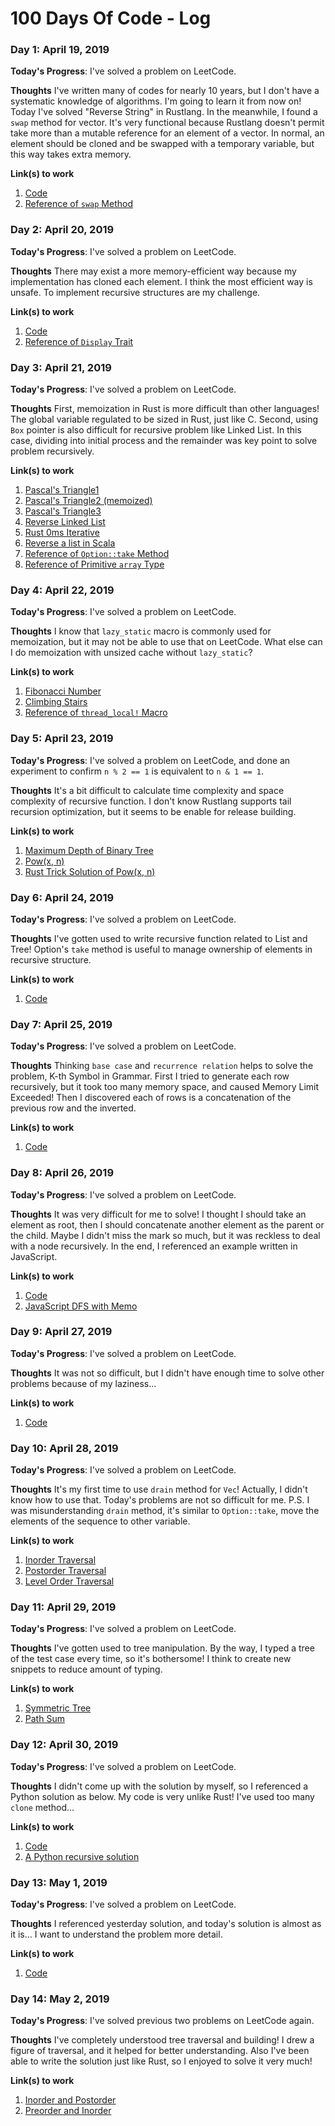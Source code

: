 # 100 Days Of Code - Log

### Day 1: April 19, 2019

**Today's Progress**: I've solved a problem on LeetCode.

**Thoughts** I've written many of codes for nearly 10 years, but I don't have a systematic knowledge of algorithms. I'm going to learn it from now on! Today I've solved "Reverse String" in Rustlang. In the meanwhile, I found a `swap` method for vector. It's very functional because Rustlang doesn't permit take more than a mutable reference for an element of a vector.  In normal, an element should be cloned and be swapped with a temporary variable, but this way takes extra memory.

**Link(s) to work**
1. [Code](https://github.com/tamamu/100-days-of-code/commit/9cc8d4f6ab1c4372a1c5044b704b1f80f12e2eca)
2. [Reference of `swap` Method](https://doc.rust-lang.org/std/vec/struct.Vec.html#method.swap)


### Day 2: April 20, 2019

**Today's Progress**: I've solved a problem on LeetCode.

**Thoughts** There may exist a more memory-efficient way because my implementation has cloned each element. I think the most efficient way is unsafe. To implement recursive structures are my challenge.

**Link(s) to work**
1. [Code](https://github.com/tamamu/100-days-of-code/commit/3a4868867eecf60355230ca337979bbef3a68c0c)
2. [Reference of `Display` Trait](https://doc.rust-lang.org/std/fmt/trait.Display.html)


### Day 3: April 21, 2019

**Today's Progress**: I've solved a problem on LeetCode.

**Thoughts** First, memoization in Rust is more difficult than other languages! The global variable regulated to be sized in Rust, just like C. Second, using `Box` pointer is also difficult for recursive problem like Linked List. In this case, dividing into initial process and the remainder was key point to solve problem recursively.

**Link(s) to work**
1. [Pascal's Triangle1](https://github.com/tamamu/100-days-of-code/commit/40e249cc5b855841c6f0a2d6262a2ac012445131)
2. [Pascal's Triangle2 (memoized)](https://github.com/tamamu/100-days-of-code/commit/e75df4b6a89270087200846c273fde1efce54493)
3. [Pascal's Triangle3](https://github.com/tamamu/100-days-of-code/commit/d86e3a9b2ebf7f739d864f0f369374e894f1be82)
4. [Reverse Linked List](https://github.com/tamamu/100-days-of-code/commit/d818f60e17fb77e2caf10a4cd1882c448dac6c43)
5. [Rust 0ms Iterative](https://leetcode.com/explore/learn/card/recursion-i/251/scenario-i-recurrence-relation/2378/discuss/225512/Rust-0ms-Iterative)
6. [Reverse a list in Scala](http://www.thedigitalcatonline.com/blog/2015/04/07/99-scala-problems-05-reverse/#the-recursive-solution)
7. [Reference of `Option::take` Method](https://doc.rust-lang.org/std/option/enum.Option.html#method.take)
8. [Reference of Primitive `array` Type](https://doc.rust-lang.org/std/primitive.array.html)


### Day 4: April 22, 2019

**Today's Progress**: I've solved a problem on LeetCode.

**Thoughts** I know that `lazy_static` macro is commonly used for memoization, but it may not be able to use that on LeetCode. What else can I do memoization with unsized cache without `lazy_static`?

**Link(s) to work**
1. [Fibonacci Number](https://github.com/tamamu/100-days-of-code/commit/81cf70ff2aa5901227d7499e57c6222d1a5e5bb2)
2. [Climbing Stairs](https://github.com/tamamu/100-days-of-code/commit/19d9f3c0c45b13c44d6b1cbd841f86b705e26773)
3. [Reference of `thread_local!` Macro](https://doc.rust-lang.org/std/thread/struct.LocalKey.html)


### Day 5: April 23, 2019

**Today's Progress**: I've solved a problem on LeetCode, and done an experiment to confirm `n % 2 == 1` is equivalent to `n & 1 == 1`.

**Thoughts** It's a bit difficult to calculate time complexity and space complexity of recursive function. I don't know Rustlang supports tail recursion optimization, but it seems to be enable for release building.

**Link(s) to work**
1. [Maximum Depth of Binary Tree](https://github.com/tamamu/100-days-of-code/commit/2f32dbfd1f1ca1edd180d9ae60d987f05a9be670)
2. [Pow(x, n)](https://github.com/tamamu/100-days-of-code/commit/74f47c0acd964287679c961b6002db2dc010ddf9)
3. [Rust Trick Solution of Pow(x, n)](https://leetcode.com/explore/learn/card/recursion-i/256/complexity-analysis/2380/discuss/243952/Rust-Tricky-Solution)


### Day 6: April 24, 2019

**Today's Progress**: I've solved a problem on LeetCode.

**Thoughts** I've gotten used to write recursive function related to List and Tree! Option's `take` method is useful to manage ownership of elements in recursive structure.

**Link(s) to work**
1. [Code](https://github.com/tamamu/100-days-of-code/commit/24fc255fccc861ecc2f70a86cba0098467bc9874)


### Day 7: April 25, 2019

**Today's Progress**: I've solved a problem on LeetCode.

**Thoughts** Thinking `base case` and `recurrence relation` helps to solve the problem, K-th Symbol in Grammar. First I tried to generate each row recursively, but it took too many memory space, and caused Memory Limit Exceeded! Then I discovered each of rows is a concatenation of the previous row and the inverted.

**Link(s) to work**
1. [Code](https://github.com/tamamu/100-days-of-code/commit/eca2247dd18e1ce3db74c0fcad956255e4a748f1)


### Day 8: April 26, 2019

**Today's Progress**: I've solved a problem on LeetCode.

**Thoughts** It was very difficult for me to solve! I thought I should take an element as root, then I should concatenate another element as the parent or the child. Maybe I didn't miss the mark so much, but it was reckless to deal with a node recursively. In the end, I referenced an example written in JavaScript.

**Link(s) to work**
1. [Code](https://github.com/tamamu/100-days-of-code/commit/939bfb256a7517ae88d24e91d922634fba7701d2)
2. [JavaScript DFS with Memo](https://leetcode.com/explore/learn/card/recursion-i/253/conclusion/2384/discuss/151394/JavaScript-DFS-with-Memo)


### Day 9: April 27, 2019

**Today's Progress**: I've solved a problem on LeetCode.

**Thoughts** It was not so difficult, but I didn't have enough time to solve other problems because of my laziness...

**Link(s) to work**
1. [Code](https://github.com/tamamu/100-days-of-code/commit/9fcbc3ec9a2e51deff9e72f4696689ea9e84e127)


### Day 10: April 28, 2019

**Today's Progress**: I've solved a problem on LeetCode.

**Thoughts** It's my first time to use `drain` method for `Vec`! Actually, I didn't know how to use that. Today's problems are not so difficult for me. P.S. I was misunderstanding `drain` method, it's similar to `Option::take`, move the elements of the sequence to other variable.

**Link(s) to work**
1. [Inorder Traversal](https://github.com/tamamu/100-days-of-code/commit/48eddc8fee3fef0254daf6b3618029a02779d276)
1. [Postorder Traversal](https://github.com/tamamu/100-days-of-code/commit/33015ab11d2b26873c782c6b5dc2f6605febc17d)
1. [Level Order Traversal](https://github.com/tamamu/100-days-of-code/commit/ef0146db0f0b43eec38e48b37c002093c09e5fd8)


### Day 11: April 29, 2019

**Today's Progress**: I've solved a problem on LeetCode.

**Thoughts** I've gotten used to tree manipulation. By the way, I typed a tree of the test case every time, so it's bothersome! I think to create new snippets to reduce amount of typing.

**Link(s) to work**
1. [Symmetric Tree](https://github.com/tamamu/100-days-of-code/commit/4f37f2dd918e350b76b3b4565d18810dbbcf07cc)
1. [Path Sum](https://github.com/tamamu/100-days-of-code/commit/4f95672cf6b30dab14fa8d474e7694f3ef799446)


### Day 12: April 30, 2019

**Today's Progress**: I've solved a problem on LeetCode.

**Thoughts** I didn't come up with the solution by myself, so I referenced a Python solution as below. My code is very unlike Rust! I've used too many `clone` method...

**Link(s) to work**
1. [Code](https://github.com/tamamu/100-days-of-code/commit/7c2e18e9d764794ec7ccfbf038be936b75e6efb2)
1. [A Python recursive solution](https://leetcode.com/explore/learn/card/data-structure-tree/133/conclusion/942/discuss/34814/A-Python-recursive-solution)


### Day 13: May 1, 2019

**Today's Progress**: I've solved a problem on LeetCode.

**Thoughts** I referenced yesterday solution, and today's solution is almost as it is... I want to understand the problem more detail.

**Link(s) to work**
1. [Code](https://github.com/tamamu/100-days-of-code/commit/b809bfb021060b08c5ea03d39776e5634d9f4eb7)


### Day 14: May 2, 2019

**Today's Progress**: I've solved previous two problems on LeetCode again. 

**Thoughts** I've completely understood tree traversal and building! I drew a figure of traversal, and it helped for better understanding. Also I've been able to write the solution just like Rust, so I enjoyed to solve it very much!

**Link(s) to work**
1. [Inorder and Postorder](https://github.com/tamamu/100-days-of-code/commit/19a12664a93d2ab1b849eaf26866c87968b4753e)
1. [Preorder and Inorder](https://github.com/tamamu/100-days-of-code/commit/1914296c1f4927a2a62f2e08f26ac7e05988fb03)
